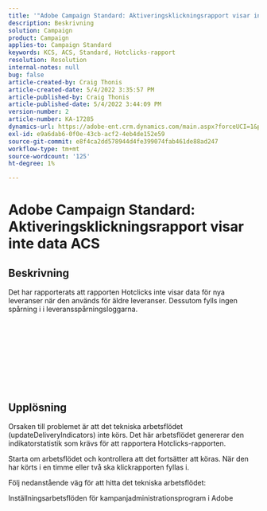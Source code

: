 ```yaml
---
title: '"Adobe Campaign Standard: Aktiveringsklickningsrapport visar inte data ACS'
description: Beskrivning
solution: Campaign
product: Campaign
applies-to: Campaign Standard
keywords: KCS, ACS, Standard, Hotclicks-rapport
resolution: Resolution
internal-notes: null
bug: false
article-created-by: Craig Thonis
article-created-date: 5/4/2022 3:35:57 PM
article-published-by: Craig Thonis
article-published-date: 5/4/2022 3:44:09 PM
version-number: 2
article-number: KA-17285
dynamics-url: https://adobe-ent.crm.dynamics.com/main.aspx?forceUCI=1&pagetype=entityrecord&etn=knowledgearticle&id=263c22df-bfcb-ec11-a7b5-6045bd00dbbc
exl-id: e9a6dab6-0f0e-43cb-acf2-4eb4de152e59
source-git-commit: e8f4ca2dd578944d4fe399074fab461de88ad247
workflow-type: tm+mt
source-wordcount: '125'
ht-degree: 1%

---
```


# Adobe Campaign Standard: Aktiveringsklickningsrapport visar inte data ACS

## Beskrivning

Det har rapporterats att rapporten Hotclicks inte visar data för nya leveranser när den används för äldre leveranser. Dessutom fylls ingen spårning i i leveransspårningsloggarna.<br><br> <br><br>

 <br>

<br><br> 

## Upplösning


Orsaken till problemet är att det tekniska arbetsflödet (updateDeliveryIndicators) inte körs. Det här arbetsflödet genererar den indikatorstatistik som krävs för att rapportera Hotclicks-rapporten.

Starta om arbetsflödet och kontrollera att det fortsätter att köras. När den har körts i en timme eller två ska klickrapporten fyllas i.



Följ nedanstående väg för att hitta det tekniska arbetsflödet:

Inställningsarbetsflöden för kampanjadministrationsprogram i Adobe
